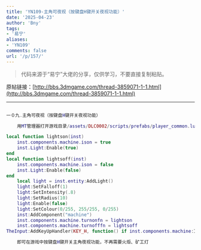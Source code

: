 ```yaml
---
title: 'YN109-主角可夜视（按键盘H键开关夜视功能）'
date: '2025-04-23'
author: 'Bny'
tags:
- '易宁'
aliases:
- 'YN109'
comments: false
url: '/p/157/'
---
```


> 代码来源于“易宁”大佬的分享，仅供学习，不要直接复制粘贴。

原帖链接：[http://bbs.3dmgame.com/thread-3859071-1-1.html](http://bbs.3dmgame.com/thread-3859071-1-1.html)

---

```lua  

一０九.主角可夜视（按键盘H键开关夜视功能）

	用MT管理器打开游戏目录/assets/DLC0002/scripts/prefabs/player_common.lua文件，在inst:AddComponent("playeractionpicker")的下一行插入以下内容：

local function lightson(inst)
	inst.components.machine.ison = true
	inst.Light:Enable(true)
end
local function lightsoff(inst)
	inst.components.machine.ison = false
	inst.Light:Enable(false)
end
	local light = inst.entity:AddLight()
	light:SetFalloff(1)
	light:SetIntensity(.8)
	light:SetRadius(10)
	light:Enable(false)
	light:SetColour(0/255, 255/255, 0/255)
	inst:AddComponent("machine")
	inst.components.machine.turnonfn = lightson
	inst.components.machine.turnofffn = lightsoff
TheInput:AddKeyUpHandler(KEY_H, function() if inst.components.machine:IsOn() then inst.components.machine:TurnOff() else inst.components.machine:TurnOn() end end )

	即可在游戏中按键盘H键开关主角夜视功能，不再需要火炬、矿工灯

```  

